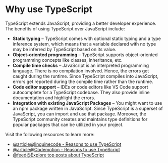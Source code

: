 # Why use TypeScript

TypeScript extends JavaScript, providing a better developer experience. The benefits of using TypeScript over JavaScript include:

- **Static typing** – TypeScript comes with optional static typing and a type inference system, which means that a variable declared with no type may be inferred by TypeScript based on its value.
- **Object-oriented programming** – TypeScript supports object-oriented programming concepts like classes, inheritance, etc.
- **Compile time checks** – JavaScript is an interpreted programming language. There is no compilation involved. Hence, the errors get caught during the runtime. Since TypeScript compiles into JavaScript, errors get reported during the compile time rather than the runtime.
- **Code editor support** – IDEs or code editors like VS Code support autocomplete for a TypeScript codebase. They also provide inline documentation and highlight the errors.
- **Integration with existing JavaScript Packages** – You might want to use an npm package written in JavaScript. Since TypeScript is a superset of JavaScript, you can import and use that package. Moreover, the TypeScript community creates and maintains type definitions for popular packages that can be utilized in your project.

Visit the following resources to learn more:

- [@article@linguinecode - Reasons to use TypeScript](https://linguinecode.com/post/5-reasons-why-to-use-typescript)
- [@article@Codemotion - Reasons to use TypeScript](https://www.codemotion.com/magazine/backend/why-you-should-use-typescript-for-your-next-project/)
- [@feed@Explore top posts about TypeScript](https://app.daily.dev/tags/typescript?ref=roadmapsh)

